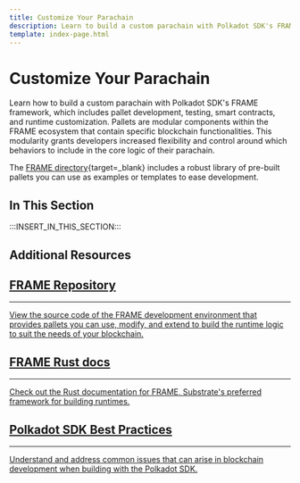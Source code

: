 ```yaml
---
title: Customize Your Parachain
description: Learn to build a custom parachain with Polkadot SDK's FRAME framework, which includes pallet development, testing, smart contracts, and runtime customization.
template: index-page.html
---
```


# Customize Your Parachain

Learn how to build a custom parachain with Polkadot SDK's FRAME framework, which includes pallet development, testing, smart contracts, and runtime customization. Pallets are modular components within the FRAME ecosystem that contain specific blockchain functionalities. This modularity grants developers increased flexibility and control around which behaviors to include in the core logic of their parachain.

The [FRAME directory](https://github.com/paritytech/polkadot-sdk/tree/{{dependencies.repositories.polkadot_sdk.version}}/substrate/frame){target=\_blank} includes a robust library of pre-built pallets you can use as examples or templates to ease development.

## In This Section

:::INSERT_IN_THIS_SECTION:::

## Additional Resources

<div class="subsection-wrapper">
  <div class="card">
    <a href="https://github.com/paritytech/polkadot-sdk/tree/{{dependencies.repositories.polkadot_sdk.version}}/substrate/frame" target="_blank">
      <h2 class="title">FRAME Repository</h2>
      <hr>
      <p class="description">View the source code of the FRAME development environment that provides pallets you can use, modify, and extend to build the runtime logic to suit the needs of your blockchain.</p>
    </a>
  </div>
    <div class="card">
    <a href="https://paritytech.github.io/polkadot-sdk/master/polkadot_sdk_docs/polkadot_sdk/frame_runtime/index.html" target="_blank">
      <h2 class="title">FRAME Rust docs</h2>
      <hr>
      <p class="description">Check out the Rust documentation for FRAME, Substrate's preferred framework for building runtimes.</p>
    </a>
  </div>
  <div class="card">
    <a href="https://libro.blockdeep.dev/index.html" target="_blank">
      <h2 class="title">Polkadot SDK Best Practices</h2>
      <hr>
      <p class="description">Understand and address common issues that can arise in blockchain development when building with the Polkadot SDK.</p>
    </a>
  </div>
</div>